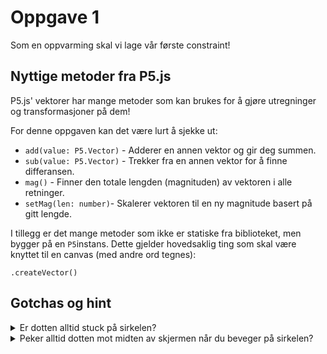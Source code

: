# Oppgave 1

Som en oppvarming skal vi lage vår første constraint!

## Nyttige metoder fra P5.js

P5.js' vektorer har mange metoder som kan brukes for å
gjøre utregninger og transformasjoner på dem!

For denne oppgaven kan det være lurt å sjekke ut:

- `add(value: P5.Vector)` - Adderer en annen vektor og gir deg summen.
- `sub(value: P5.Vector)` - Trekker fra en annen vektor for å finne differansen.
- `mag()` - Finner den totale lengden (magnituden) av vektoren i alle retninger.
- `setMag(len: number)`- Skalerer vektoren til en ny magnitude basert på gitt lengde.

I tillegg er det mange metoder som ikke er statiske fra biblioteket, men bygger på en `P5`instans. Dette gjelder hovedsaklig ting som skal være knyttet til en canvas (med andre ord tegnes):

`.createVector()`

## Gotchas og hint

<details>
  <summary>
    Er dotten alltid stuck på sirkelen?
  </summary>
    Hvis dotten er innenfor sirkelen så er det ingen grunn til å oppdatere posisjonen. Kan du gjøre en sjekk som finner ut om den er innafor eller ikke?
</details>
<details>
  <summary>
    Peker alltid dotten mot midten av skjermen når du beveger på sirkelen?
  </summary>
    Hvis du setter den intielle posisjonen dotten inne i
    draw metoden, så vil den alltid regne ut fra sentrum til
    museposisjonen. Kan du sette startsposisjonen et sted så den ikke blir oppdatert på hver frame? 
</details>
